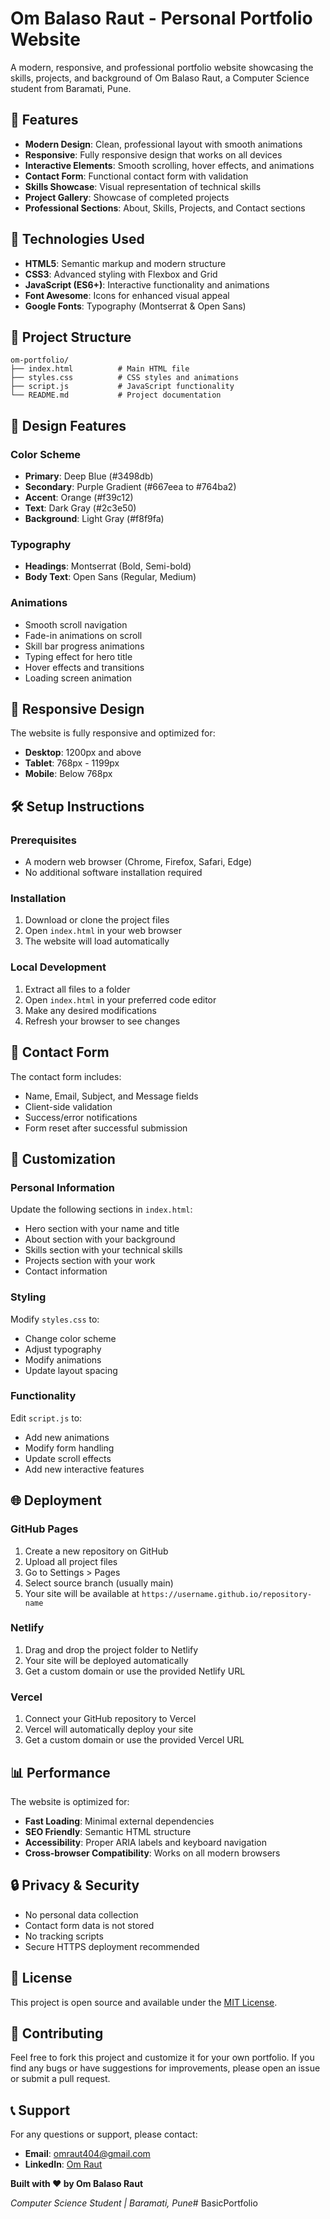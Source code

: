 # Om Balaso Raut - Personal Portfolio Website

A modern, responsive, and professional portfolio website showcasing the skills, projects, and background of Om Balaso Raut, a Computer Science student from Baramati, Pune.

## 🌟 Features

- **Modern Design**: Clean, professional layout with smooth animations
- **Responsive**: Fully responsive design that works on all devices
- **Interactive Elements**: Smooth scrolling, hover effects, and animations
- **Contact Form**: Functional contact form with validation
- **Skills Showcase**: Visual representation of technical skills
- **Project Gallery**: Showcase of completed projects
- **Professional Sections**: About, Skills, Projects, and Contact sections

## 🚀 Technologies Used

- **HTML5**: Semantic markup and modern structure
- **CSS3**: Advanced styling with Flexbox and Grid
- **JavaScript (ES6+)**: Interactive functionality and animations
- **Font Awesome**: Icons for enhanced visual appeal
- **Google Fonts**: Typography (Montserrat & Open Sans)

## 📁 Project Structure

```
om-portfolio/
├── index.html          # Main HTML file
├── styles.css          # CSS styles and animations
├── script.js           # JavaScript functionality
└── README.md           # Project documentation
```

## 🎨 Design Features

### Color Scheme
- **Primary**: Deep Blue (#3498db)
- **Secondary**: Purple Gradient (#667eea to #764ba2)
- **Accent**: Orange (#f39c12)
- **Text**: Dark Gray (#2c3e50)
- **Background**: Light Gray (#f8f9fa)

### Typography
- **Headings**: Montserrat (Bold, Semi-bold)
- **Body Text**: Open Sans (Regular, Medium)

### Animations
- Smooth scroll navigation
- Fade-in animations on scroll
- Skill bar progress animations
- Typing effect for hero title
- Hover effects and transitions
- Loading screen animation

## 📱 Responsive Design

The website is fully responsive and optimized for:
- **Desktop**: 1200px and above
- **Tablet**: 768px - 1199px
- **Mobile**: Below 768px

## 🛠️ Setup Instructions

### Prerequisites
- A modern web browser (Chrome, Firefox, Safari, Edge)
- No additional software installation required

### Installation
1. Download or clone the project files
2. Open `index.html` in your web browser
3. The website will load automatically

### Local Development
1. Extract all files to a folder
2. Open `index.html` in your preferred code editor
3. Make any desired modifications
4. Refresh your browser to see changes

## 📧 Contact Form

The contact form includes:
- Name, Email, Subject, and Message fields
- Client-side validation
- Success/error notifications
- Form reset after successful submission

## 🔧 Customization

### Personal Information
Update the following sections in `index.html`:
- Hero section with your name and title
- About section with your background
- Skills section with your technical skills
- Projects section with your work
- Contact information

### Styling
Modify `styles.css` to:
- Change color scheme
- Adjust typography
- Modify animations
- Update layout spacing

### Functionality
Edit `script.js` to:
- Add new animations
- Modify form handling
- Update scroll effects
- Add new interactive features

## 🌐 Deployment

### GitHub Pages
1. Create a new repository on GitHub
2. Upload all project files
3. Go to Settings > Pages
4. Select source branch (usually main)
5. Your site will be available at `https://username.github.io/repository-name`

### Netlify
1. Drag and drop the project folder to Netlify
2. Your site will be deployed automatically
3. Get a custom domain or use the provided Netlify URL

### Vercel
1. Connect your GitHub repository to Vercel
2. Vercel will automatically deploy your site
3. Get a custom domain or use the provided Vercel URL

## 📊 Performance

The website is optimized for:
- **Fast Loading**: Minimal external dependencies
- **SEO Friendly**: Semantic HTML structure
- **Accessibility**: Proper ARIA labels and keyboard navigation
- **Cross-browser Compatibility**: Works on all modern browsers

## 🔒 Privacy & Security

- No personal data collection
- Contact form data is not stored
- No tracking scripts
- Secure HTTPS deployment recommended

## 📝 License

This project is open source and available under the [MIT License](LICENSE).

## 🤝 Contributing

Feel free to fork this project and customize it for your own portfolio. If you find any bugs or have suggestions for improvements, please open an issue or submit a pull request.

## 📞 Support

For any questions or support, please contact:
- **Email**: omraut404@gmail.com
- **LinkedIn**: [Om Raut](https://www.linkedin.com/in/om-raut-103133314)


**Built with ❤️ by Om Balaso Raut**

*Computer Science Student | Baramati, Pune*# BasicPortfolio

